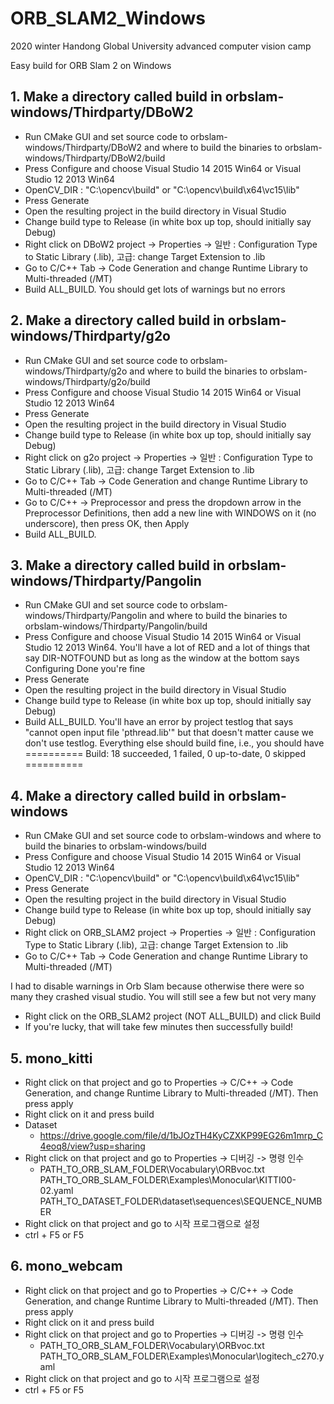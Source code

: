 # ORB_SLAM2_Windows

2020 winter Handong Global University advanced computer vision camp

Easy build for ORB Slam 2 on Windows

## 1. Make a directory called build in orbslam-windows/Thirdparty/DBoW2
- Run CMake GUI and set source code to orbslam-windows/Thirdparty/DBoW2 and where to build the binaries to orbslam-windows/Thirdparty/DBoW2/build
- Press Configure and choose Visual Studio 14 2015 Win64 or Visual Studio 12 2013 Win64
- OpenCV_DIR : "C:\opencv\build" or "C:\opencv\build\x64\vc15\lib"
- Press Generate
- Open the resulting project in the build directory in Visual Studio
- Change build type to Release (in white box up top, should initially say Debug)
- Right click on DBoW2 project -> Properties -> 일반 : Configuration Type to Static Library (.lib), 고급: change Target Extension to .lib 
- Go to C/C++ Tab -> Code Generation and change Runtime Library to Multi-threaded (/MT)
- Build ALL_BUILD. You should get lots of warnings but no errors

## 2. Make a directory called build in orbslam-windows/Thirdparty/g2o
- Run CMake GUI and set source code to orbslam-windows/Thirdparty/g2o and where to build the binaries to orbslam-windows/Thirdparty/g2o/build
- Press Configure and choose Visual Studio 14 2015 Win64 or Visual Studio 12 2013 Win64
- Press Generate
- Open the resulting project in the build directory in Visual Studio
- Change build type to Release (in white box up top, should initially say Debug)
- Right click on g2o project -> Properties -> 일반 : Configuration Type to Static Library (.lib), 고급: change Target Extension to .lib 
- Go to C/C++ Tab -> Code Generation and change Runtime Library to Multi-threaded (/MT)
- Go to C/C++ -> Preprocessor and press the dropdown arrow in the Preprocessor Definitions, then add a new line with WINDOWS on it (no underscore), then press OK, then Apply
- Build ALL_BUILD.

## 3. Make a directory called build in orbslam-windows/Thirdparty/Pangolin
- Run CMake GUI and set source code to orbslam-windows/Thirdparty/Pangolin and where to build the binaries to orbslam-windows/Thirdparty/Pangolin/build
- Press Configure and choose Visual Studio 14 2015 Win64 or Visual Studio 12 2013 Win64. You'll have a lot of RED and a lot of things that say DIR-NOTFOUND but as long as the window at the bottom says Configuring Done you're fine
- Press Generate
- Open the resulting project in the build directory in Visual Studio
- Change build type to Release (in white box up top, should initially say Debug)
- Build ALL_BUILD. You'll have an error by project testlog that says "cannot open input file 'pthread.lib'" but that doesn't matter cause we don't use testlog. Everything else should build fine, i.e., you should have
========== Build: 18 succeeded, 1 failed, 0 up-to-date, 0 skipped ==========

## 4. Make a directory called build in orbslam-windows
- Run CMake GUI and set source code to orbslam-windows and where to build the binaries to orbslam-windows/build
- Press Configure and choose Visual Studio 14 2015 Win64 or Visual Studio 12 2013 Win64
- OpenCV_DIR : "C:\opencv\build" or "C:\opencv\build\x64\vc15\lib"
- Press Generate
- Open the resulting project in the build directory in Visual Studio
- Change build type to Release (in white box up top, should initially say Debug)
- Right click on ORB_SLAM2 project -> Properties -> 일반 : Configuration Type to Static Library (.lib), 고급: change Target Extension to .lib 
- Go to C/C++ Tab -> Code Generation and change Runtime Library to Multi-threaded (/MT)

I had to disable warnings in Orb Slam because otherwise there were so many they crashed visual studio. You will still see a few but not very many

- Right click on the ORB_SLAM2 project (NOT ALL_BUILD) and click Build
- If you're lucky, that will take few minutes then successfully build!

## 5. mono_kitti
- Right click on that project and go to Properties -> C/C++ -> Code Generation, and change Runtime Library to Multi-threaded (/MT). Then press apply
- Right click on it and press build
- Dataset
    - https://drive.google.com/file/d/1bJOzTH4KyCZXKP99EG26m1mrp_C4eoq8/view?usp=sharing
- Right click on that project and go to Properties -> 디버깅 -> 명령 인수
    - PATH_TO_ORB_SLAM_FOLDER\Vocabulary\ORBvoc.txt PATH_TO_ORB_SLAM_FOLDER\Examples\Monocular\KITTI00-02.yaml PATH_TO_DATASET_FOLDER\dataset\sequences\SEQUENCE_NUMBER
- Right click on that project and go to 시작 프로그램으로 설정
- ctrl + F5 or F5

## 6. mono_webcam
- Right click on that project and go to Properties -> C/C++ -> Code Generation, and change Runtime Library to Multi-threaded (/MT). Then press apply
- Right click on it and press build
- Right click on that project and go to Properties -> 디버깅 -> 명령 인수
    - PATH_TO_ORB_SLAM_FOLDER\Vocabulary\ORBvoc.txt PATH_TO_ORB_SLAM_FOLDER\Examples\Monocular\logitech_c270.yaml
- Right click on that project and go to 시작 프로그램으로 설정
- ctrl + F5 or F5
